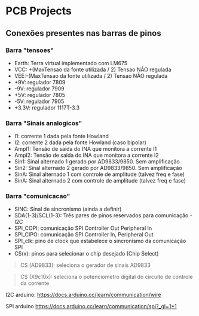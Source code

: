 # PCB Projects

## Conexões presentes nas barras de pinos

### Barra "tensoes"

- Earth: Terra virtual implementado com LM675
- VCC: +(MaxTensao da fonte utilizada / 2) Tensao NÃO regulada
- VEE:-(MaxTensao da fonte utilizada / 2)  Tensao NÃO regulada
- +9V: regulador 7809
- -9V: regulador 7909
- +5V: regulador 7805
- -5V: regulador 7905
- +3.3V: regulador 1117T-3.3

### Barra "Sinais analogicos"
- I1: corrente 1 dada pela fonte Howland
- I2: corrente 2 dada pela fonte Howland (caso bipolar)
- Ampl1: Tensão de saída do INA que monitora a corrente I1
- Ampl2: Tensão de saída do INA que monitora a corrente I2
- Sin1: Sinal alternado 1 gerado por AD9833/9850. Sem amplificação
- Sin2: Sinal alternado 2 gerado por AD9833/9850. Sem amplificação
- SinA: Sinal alternado 1 com controle de amplitude (talvez freq e fase)
- SinA: Sinal alternado 2 com controle de amplitude (talvez freq e fase)

### Barra "comunicacao"
- SINC: Sinal de sincronismo (ainda a definir)
- SDA(1-3)/SCL(1-3): Três pares de pinos reservados para comunicação - I2C
- SPI_COPI: comunicação SPI Controller Out Peripheral In
- SPI_CIPO: comunicação SPI Controller In, Peripheral Out
- SPI_clk: pino de clock que estabelece o sincronismo da comunicação SPI
- CS(x): pinos para selecionar o chip desejado (Chip Select)
> CS (AD9833): seleciona o gerador de sinais AD9833

> CS (X9c10x): seleciona o potenciometro digital do circuito de controle da corrente

I2C arduino: https://docs.arduino.cc/learn/communication/wire

SPI arduino https://docs.arduino.cc/learn/communication/spi?_gl=1*1



